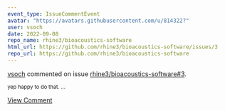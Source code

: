 ```yaml
---
event_type: IssueCommentEvent
avatar: "https://avatars.githubusercontent.com/u/814322?"
user: vsoch
date: 2022-09-08
repo_name: rhine3/bioacoustics-software
html_url: https://github.com/rhine3/bioacoustics-software/issues/3
repo_url: https://github.com/rhine3/bioacoustics-software
---
```


<a href='https://github.com/vsoch' target='_blank'>vsoch</a> commented on issue <a href='https://github.com/rhine3/bioacoustics-software/issues/3' target='_blank'>rhine3/bioacoustics-software#3</a>.

<small>yep happy to do that. ...</small>

<a href='https://github.com/rhine3/bioacoustics-software/issues/3' target='_blank'>View Comment</a>